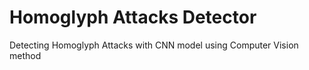 # **Homoglyph Attacks Detector**

Detecting Homoglyph Attacks with CNN model using Computer Vision method
